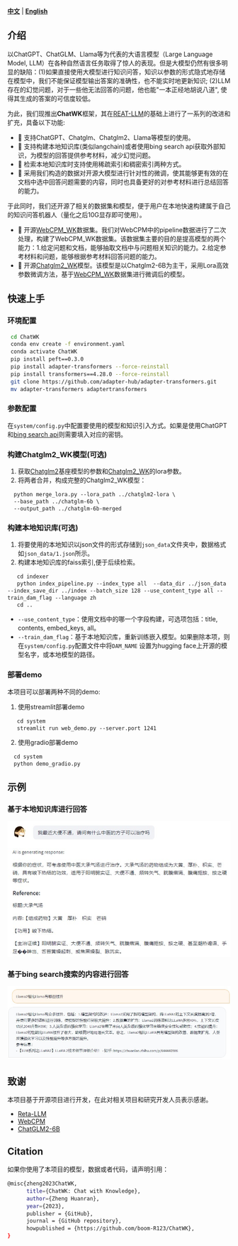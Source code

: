 [**中文**](./README.md) | [**English**](./README_EN.md)



## 介绍
以ChatGPT、ChatGLM、Llama等为代表的大语言模型（Large Language Model, LLM）在各种自然语言任务取得了惊人的表现。但是大模型仍然有很多明显的缺陷：(1)如果直接使用大模型进行知识问答，知识以参数的形式隐式地存储在模型中，我们不能保证模型输出答案的准确性，也不能实时地更新知识; (2)LLM存在的幻觉问题，对于一些他无法回答的问题，他也能"一本正经地胡说八道", 使得其生成的答案的可信度较低。

为此，我们现推出**ChatWK**框架，其在[REAT-LLM](https://github.com/RUC-GSAI/YuLan-IR/tree/main/RETA-LLM)的基础上进行了一系列的改进和扩充，具备以下功能:
- 🚀 支持ChatGPT、Chatglm、Chatglm2、Llama等模型的使用。
- 🚀 支持构建本地知识库(类似langchain)或者使用bing search api获取外部知识，为模型的回答提供参考材料，减少幻觉问题。
- 🚀 检索本地知识库时支持使用稀疏索引和稠密索引两种方式。
- 🚀 采用我们构造的数据对开源大模型进行针对性的微调，使其能够更有效的在文档中选中回答问题需要的内容，同时也具备更好的对参考材料进行总结回答的能力。

于此同时，我们还开源了相关的数据集和模型，便于用户在本地快速构建属于自己的知识问答机器人（量化之后10G显存即可使用）。
- 🚀 开源[WebCPM_WK](https://huggingface.co/datasets/ZHR123/WebCPM_WK)数据集。我们对WebCPM中的pipeline数据进行了二次处理，构建了WebCPM_WK数据集。该数据集主要的目的是提高模型的两个能力：1.给定问题和文档，能够抽取文档中与问题相关知识的能力。2.给定参考材料和问题，能够根据参考材料回答问题的能力。
- 🚀 开源[Chatglm2_WK](https://huggingface.co/ZHR123/Chatglm2_WK)模型。该模型是以Chatglm2-6B为主干，采用Lora高效参数微调方法，基于[WebCPM_WK](https://huggingface.co/datasets/ZHR123/WebCPM_WK)数据集进行微调后的模型。






## 快速上手

### 环境配置
```bash
 cd ChatWK
 conda env create -f environment.yaml
 conda activate ChatWK
 pip install peft==0.3.0
 pip install adapter-transformers --force-reinstall
 pip install transformers==4.28.0 --force-reinstall
 git clone https://github.com/adapter-hub/adapter-transformers.git  
 mv adapter-transformers adaptertransformers
```

### 参数配置
在`system/config.py`中配置要使用的模型和知识引入方式。如果是使用ChatGPT和[bing search api](https://www.microsoft.com/en-us/bing/apis/bing-web-search-api)则需要填入对应的密钥。

### 构建Chatglm2_WK模型(可选)
1. 获取[Chatglm2](https://huggingface.co/THUDM/chatglm2-6b)基座模型的参数和[Chatglm2_WK](https://huggingface.co/ZHR123/Chatglm2_WK)的lora参数。
2. 将两者合并，构成完整的Chatglm2_WK模型：
```
  python merge_lora.py --lora_path ../chatglm2-lora \
  --base_path ../chatglm-6b \
  --output_path ../chatglm-6b-merged
```
### 构建本地知识库(可选)
1. 将要使用的本地知识以json文件的形式存储到`json_data`文件夹中，数据格式如`json_data/1.json`所示。
2. 构建本地知识库的faiss索引,便于后续检索。
```
   cd indexer
   python index_pipeline.py --index_type all  --data_dir ../json_data  --index_save_dir ../index --batch_size 128 --use_content_type all --train_dam_flag --language zh
   cd ..
```
   - `--use_content_type`：使用文档中的哪一个字段构建，可选项包括：title, contents, embed_keys, all。
   -  `--train_dam_flag`：基于本地知识库，重新训练嵌入模型。如果删除本项，则在`system/config.py`配置文件中将`DAM_NAME` 设置为hugging face上开源的模型名字，或本地模型的路径。

### 部署demo
本项目可以部署两种不同的demo:
1. 使用streamlit部署demo
```
   cd system
   streamlit run web_demo.py --server.port 1241
```
2. 使用gradio部署demo
 ```
   cd system
   python demo_gradio.py
```


## 示例
### 基于本地知识库进行回答
![RETA-LLM case](./resource/case1.jpg)
### 基于bing search搜索的内容进行回答
![RETA-LLM case](./resource/case2.jpg)




## 致谢

本项目基于开源项目进行开发，在此对相关项目和研究开发人员表示感谢。

- [Reta-LLM](https://github.com/RUC-GSAI/YuLan-IR/tree/main/RETA-LLM)
- [WebCPM](https://github.com/thunlp/WebCPM)
- [ChatGLM2-6B](https://github.com/THUDM/ChatGLM2-6B)



## Citation
如果你使用了本项目的模型，数据或者代码，请声明引用：

```bash
@misc{zheng2023ChatWK,
      title={ChatWK: Chat with Knowledge}, 
      author={Zheng Huanran},
      year={2023},
      publisher = {GitHub},
      journal = {GitHub repository},
      howpublished = {https://github.com/boom-R123/ChatWK},
}

```







